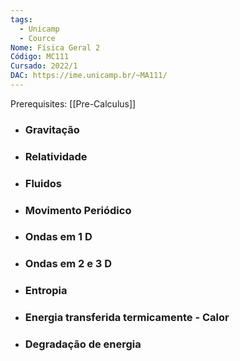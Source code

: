 ```yaml
---
tags:
  - Unicamp
  - Cource
Nome: Física Geral 2
Código: MC111
Cursado: 2022/1
DAC: https://ime.unicamp.br/~MA111/
---
```


Prerequisites:
	[[Pre-Calculus]]

- ### Gravitação
- ### Relatividade
- ### Fluidos
- ### Movimento Periódico
- ### Ondas em 1 D
- ### Ondas em 2 e 3 D
- ### Entropia
- ### Energia transferida termicamente - Calor
- ### Degradação de energia

